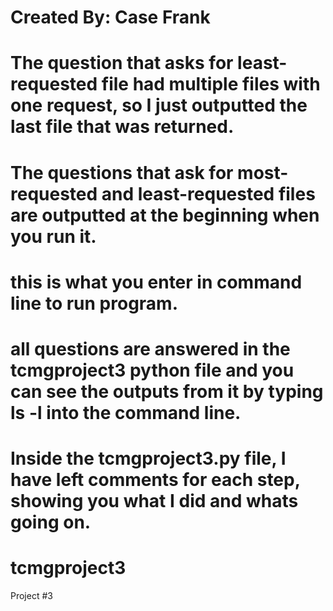 # Created By: Case Frank
# The question that asks for least-requested file had multiple files with one request, so I just outputted the last file that was returned.
# The questions that ask for most-requested and least-requested files are outputted at the beginning when you run it.
# <python3 tcmgproject3.py> this is what you enter in command line to run program.
# all questions are answered in the tcmgproject3 python file and you can see the outputs from it by typing ls -l into the command line.
# Inside the tcmgproject3.py file, I have left comments for each step, showing you what I did and whats going on.
# tcmgproject3
 Project #3
